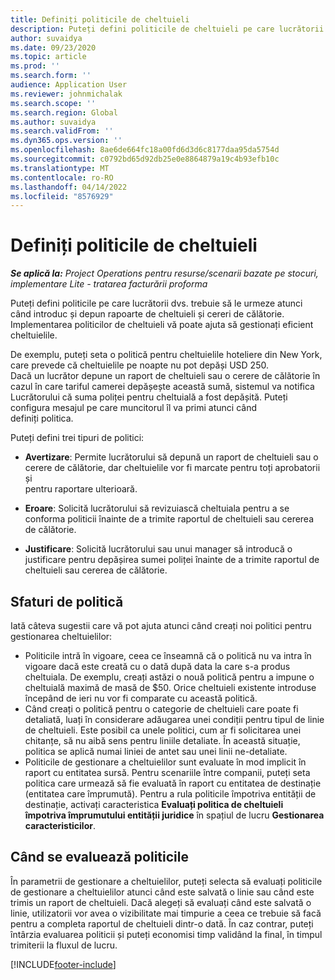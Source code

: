 ```yaml
---
title: Definiți politicile de cheltuieli
description: Puteți defini politicile de cheltuieli pe care lucrătorii dvs. trebuie să le urmeze atunci când introduc și depun rapoarte de cheltuieli și cereri de călătorie.
author: suvaidya
ms.date: 09/23/2020
ms.topic: article
ms.prod: ''
ms.search.form: ''
audience: Application User
ms.reviewer: johnmichalak
ms.search.scope: ''
ms.search.region: Global
ms.author: suvaidya
ms.search.validFrom: ''
ms.dyn365.ops.version: ''
ms.openlocfilehash: 8ae6de664fc18a00fd6d3d6c8177daa95da5754d
ms.sourcegitcommit: c0792bd65d92db25e0e8864879a19c4b93efb10c
ms.translationtype: MT
ms.contentlocale: ro-RO
ms.lasthandoff: 04/14/2022
ms.locfileid: "8576929"
---
```

# <a name="define-expense-policies"></a>Definiți politicile de cheltuieli

_**Se aplică la:** Project Operations pentru resurse/scenarii bazate pe stocuri, implementare Lite - tratarea facturării proforma_

Puteți defini politicile pe care lucrătorii dvs. trebuie să le urmeze atunci când introduc și depun rapoarte de cheltuieli și cereri de călătorie.         
Implementarea politicilor de cheltuieli vă poate ajuta să gestionați eficient cheltuielile.         

De exemplu, puteți seta o politică pentru cheltuielile hoteliere din New York, care prevede că cheltuielile pe noapte nu pot depăși USD 250.       
Dacă un lucrător depune un raport de cheltuieli sau o cerere de călătorie în cazul în care tariful camerei depășește această sumă, sistemul va notifica         
Lucrătorului că suma poliței pentru cheltuială a fost depășită. Puteți configura mesajul pe care muncitorul îl va primi atunci când        
definiți politica.      
        
Puteți defini trei tipuri de politici:         
        
- **Avertizare**: Permite lucrătorului să depună un raport de cheltuieli sau o cerere de călătorie, dar cheltuielile vor fi marcate pentru toți aprobatorii și         
  pentru raportare ulterioară.        

- **Eroare**: Solicită lucrătorului să revizuiască cheltuiala pentru a se conforma politicii înainte de a trimite raportul de cheltuieli sau cererea de călătorie.        
 
 - **Justificare**: Solicită lucrătorului sau unui manager să introducă o justificare pentru depășirea sumei poliței înainte de a trimite raportul de cheltuieli sau cererea de călătorie.        

## <a name="policy-tips"></a>Sfaturi de politică
Iată câteva sugestii care vă pot ajuta atunci când creați noi politici pentru gestionarea cheltuielilor: 

- Politicile intră în vigoare, ceea ce înseamnă că o politică nu va intra în vigoare dacă este creată cu o dată după data la care s-a produs cheltuiala. De exemplu, creați astăzi o nouă politică pentru a impune o cheltuială maximă de masă de $50. Orice cheltuieli existente introduse începând de ieri nu vor fi comparate cu această politică.
- Când creați o politică pentru o categorie de cheltuieli care poate fi detaliată, luați în considerare adăugarea unei condiții pentru tipul de linie de cheltuieli. Este posibil ca unele politici, cum ar fi solicitarea unei chitanțe, să nu aibă sens pentru liniile detaliate. În această situație, politica se aplică numai liniei de antet sau unei linii ne-detaliate. 
- Politicile de gestionare a cheltuielilor sunt evaluate în mod implicit în raport cu entitatea sursă. Pentru scenariile între companii, puteți seta politica care urmează să fie evaluată în raport cu entitatea de destinație (entitatea care împrumută). Pentru a rula politicile împotriva entității de destinație, activați caracteristica **Evaluați politica de cheltuieli împotriva împrumutului entității juridice** în spațiul de lucru **Gestionarea caracteristicilor**.

## <a name="when-to-evaluate-policies"></a>Când se evaluează politicile

În parametrii de gestionare a cheltuielilor, puteți selecta să evaluați politicile de gestionare a cheltuielilor atunci când este salvată o linie sau când este trimis un raport de cheltuieli. Dacă alegeți să evaluați când este salvată o linie, utilizatorii vor avea o vizibilitate mai timpurie a ceea ce trebuie să facă pentru a completa raportul de cheltuieli dintr-o dată. În caz contrar, puteți întârzia evaluarea politicii și puteți economisi timp validând la final, în timpul trimiterii la fluxul de lucru.


[!INCLUDE[footer-include](../includes/footer-banner.md)]